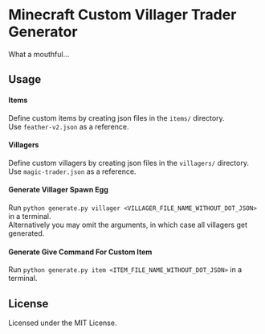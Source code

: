 # Minecraft Custom Villager Trader Generator
What a mouthful...

## Usage
#### Items
Define custom items by creating json files in the `items/` directory.  
Use `feather-v2.json` as a reference.  
#### Villagers
Define custom villagers by creating json files in the `villagers/` directory.  
Use `magic-trader.json` as a reference.  
#### Generate Villager Spawn Egg
Run `python generate.py villager <VILLAGER_FILE_NAME_WITHOUT_DOT_JSON>` in a terminal.  
Alternatively you may omit the arguments, in which case all villagers get generated.
#### Generate Give Command For Custom Item
Run `python generate.py item <ITEM_FILE_NAME_WITHOUT_DOT_JSON>` in a terminal.  

## License
Licensed under the MIT License.
